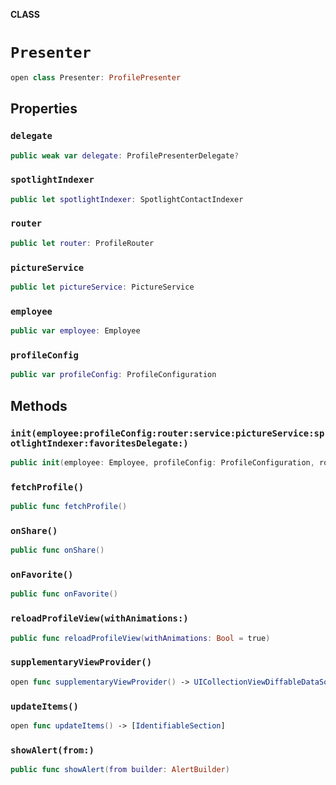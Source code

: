**CLASS**

# `Presenter`

```swift
open class Presenter: ProfilePresenter
```

## Properties
### `delegate`

```swift
public weak var delegate: ProfilePresenterDelegate?
```

### `spotlightIndexer`

```swift
public let spotlightIndexer: SpotlightContactIndexer
```

### `router`

```swift
public let router: ProfileRouter
```

### `pictureService`

```swift
public let pictureService: PictureService
```

### `employee`

```swift
public var employee: Employee
```

### `profileConfig`

```swift
public var profileConfig: ProfileConfiguration
```

## Methods
### `init(employee:profileConfig:router:service:pictureService:spotlightIndexer:favoritesDelegate:)`

```swift
public init(employee: Employee, profileConfig: ProfileConfiguration, router: ProfileRouter, service: EmployeeDetailsService, pictureService: PictureService, spotlightIndexer: SpotlightContactIndexer, favoritesDelegate: FavouritesDelegate? = nil)
```

### `fetchProfile()`

```swift
public func fetchProfile()
```

### `onShare()`

```swift
public func onShare()
```

### `onFavorite()`

```swift
public func onFavorite()
```

### `reloadProfileView(withAnimations:)`

```swift
public func reloadProfileView(withAnimations: Bool = true)
```

### `supplementaryViewProvider()`

```swift
open func supplementaryViewProvider() -> UICollectionViewDiffableDataSource<IdentifiableSection, IdentifiableItem>.SupplementaryViewProvider?
```

### `updateItems()`

```swift
open func updateItems() -> [IdentifiableSection]
```

### `showAlert(from:)`

```swift
public func showAlert(from builder: AlertBuilder)
```
